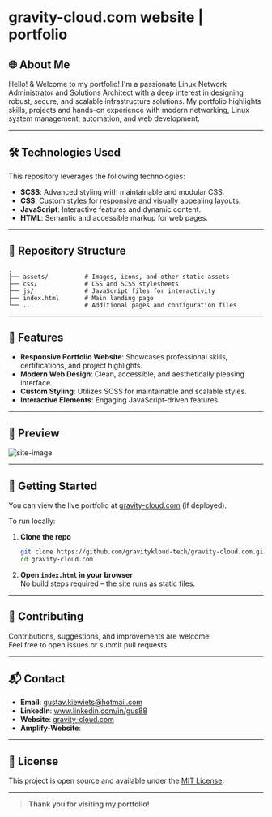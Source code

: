 # gravity-cloud.com website | portfolio

## 🌐 About Me

Hello! & Welcome to my portfolio! I'm a passionate Linux Network Administrator and Solutions Architect with a deep interest in designing robust, secure, and scalable infrastructure solutions. My portfolio highlights skills, projects and hands-on experience with modern networking, Linux system management, automation, and web development.

---

## 🛠️ Technologies Used

This repository leverages the following technologies:

- **SCSS**: Advanced styling with maintainable and modular CSS.
- **CSS**: Custom styles for responsive and visually appealing layouts.
- **JavaScript**: Interactive features and dynamic content.
- **HTML**: Semantic and accessible markup for web pages.

---

## 📁 Repository Structure

```
.
├── assets/          # Images, icons, and other static assets
├── css/             # CSS and SCSS stylesheets
├── js/              # JavaScript files for interactivity
├── index.html       # Main landing page
└── ...              # Additional pages and configuration files
```

---

## 🚀 Features

- **Responsive Portfolio Website**: Showcases professional skills, certifications, and project highlights.
- **Modern Web Design**: Clean, accessible, and aesthetically pleasing interface.
- **Custom Styling**: Utilizes SCSS for maintainable and scalable styles.
- **Interactive Elements**: Engaging JavaScript-driven features.

---

## 📸 Preview

![site-image](https://github.com/user-attachments/assets/a0d19af9-2419-46f1-a973-dedaade274d6)


---

## 📝 Getting Started

You can view the live portfolio at [gravity-cloud.com](https://gravity-cloud.com) (if deployed).

To run locally:

1. **Clone the repo**
    ```bash
    git clone https://github.com/gravitykloud-tech/gravity-cloud.com.git
    cd gravity-cloud.com
    ```

2. **Open `index.html` in your browser**  
   No build steps required – the site runs as static files.

---

## 🤝 Contributing

Contributions, suggestions, and improvements are welcome!  
Feel free to open issues or submit pull requests.

---

## 📬 Contact

- **Email**: gustav.kiewiets@hotmail.com
- **LinkedIn**: www.linkedin.com/in/gus88
- **Website**: [gravity-cloud.com](https://gravity-cloud.com)
- **Amplify-Website**: 

---

## 📄 License

This project is open source and available under the [MIT License](LICENSE).

---

> **Thank you for visiting my portfolio!**

